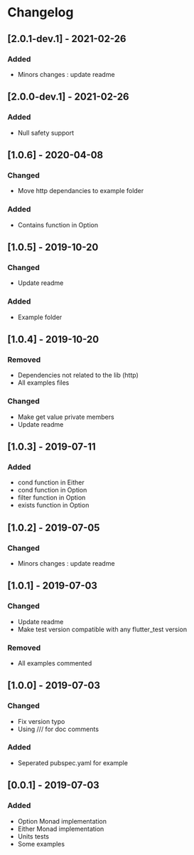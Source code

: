 # Changelog

## [2.0.1-dev.1] - 2021-02-26
### Added
- Minors changes : update readme

## [2.0.0-dev.1] - 2021-02-26
### Added
- Null safety support

## [1.0.6] - 2020-04-08
### Changed
- Move http dependancies to example folder
### Added
- Contains function in Option

## [1.0.5] - 2019-10-20
### Changed
- Update readme
### Added
- Example folder 

## [1.0.4] - 2019-10-20
### Removed
- Dependencies not related to the lib (http)
- All examples files
### Changed
- Make get value private members
- Update readme

## [1.0.3] - 2019-07-11
### Added
- cond function in Either
- cond function in Option
- filter function in Option
- exists function in Option

## [1.0.2] - 2019-07-05
### Changed
- Minors changes : update readme

## [1.0.1] - 2019-07-03
### Changed
- Update readme
- Make test version compatible with any flutter_test version 
### Removed
- All examples commented

## [1.0.0] - 2019-07-03
### Changed
- Fix version typo
- Using /// for doc comments

### Added
- Seperated pubspec.yaml for example

## [0.0.1] - 2019-07-03
### Added

- Option Monad implementation
- Either Monad implementation
- Units tests
- Some examples